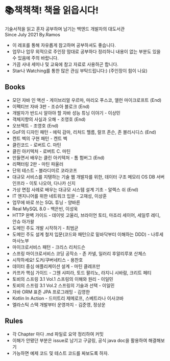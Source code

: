 # 📚책책책! 책을 읽읍시다!
기술서적을 읽고 혼자 공부하며 남기는 백엔드 개발자의 대도서관  
Since July 2021 By.Ramos

- 이 레포를 통해 자유롭게 참고하며 공부하셔도 좋습니다.
- 업무나 업무 외적으로 주인장 맘대로 공부하다 정리하니 내용이 없는 부분도 있을 수 있음에 주의 바랍니다.
- 가끔 사내 세미나 및 교육에 참고 자료로 사용하곤 합니다.
- Star나 Watching를 통한 많은 관심 부탁드립니다:) (주인장이 힘이 나요)

## Books

- 모던 자바 인 액션 - 게이브리얼 우르마, 마리오 푸스코, 앨런 마이크로프트 (End)
- 이펙티브 자바 3판 - 조슈아 블로크 (End)
- 개발자가 반드시 알아야 할 자바 성능 튜닝 이야기 - 이상민
- 객체지향의 사실과 오해 - 조영호 (End)
- 오브젝트 - 조영호 (End)
- GoF의 디자인 패턴 - 에릭 감마, 리처드 헬름, 랄프 존슨, 존 블리시디스 (End)
- 켄트 벡의 구현 패턴 - 켄트 벡
- 클린코드 - 로버트 C. 마틴
- 클린 아키텍처 - 로버트 C. 마틴
- 만들면서 배우는 클린 아키텍처 - 톰 험버그 (End)
- 리팩터링 2판 - 마틴 파울러
- 단위 테스트 - 블라디미르 코라코프
- 대규모 서비스를 지탱하는 기술 웹 개발자를 위한, 데이터 구조 메모리 OS DB 서버 인프라 - 이토 나오야, 다나카 신지
- 가상 면접 사례로 배우는 대규모 시스템 설계 기초 - 알렉스 쉬 (End)
- IT 엔지니어를 위한 네트워크 입문 - 고재성, 이상훈
- 업무에 바로 쓰는 SQL 튜닝 - 양바른
- Real MySQL 8.0 - 백은빈, 이성욱
- HTTP 완벽 가이드 - 데이빗 고울리, 브라이언 토티, 마조리 세이어, 세일루 레디, 안슈 아가왈
- 도메인 주도 개발 시작하기 - 최범균
- 도메인 주도 설계 철저 입문(코드와 패턴으로 밑바닥부터 이해하는 DDD) - 나루세 마사노부
- 마이크로서비스 패턴 - 크리스 리처드슨
- 스프링 마이크로서비스 코딩 공작소 - 존 카넬, 일러리 후알리루포 산체스
- 시작하세요! 도커/쿠버네티스 - 용찬호
- 데이터 중심 애플리케이션 설계 - 마틴 클레프만
- 카프카 핵심 가이드 - 그웬 샤피라, 토드 팔리노, 라지니 시바람, 크리트 페티
- 토비의 스프링 3.1 Vol.1 스프링의 이해와 원리 - 이일민
- 토비의 스프링 3.1 Vol.2 스프링의 기술과 선택 - 이일민
- 자바 ORM 표준 JPA 프로그래밍 - 김영한
- Kotlin In Action - 드미트리 제메로프, 스베트라나 이사코바
- 엘라스틱 스택 개발부터 운영까지 - 김준영, 정상운

## Rules

- 각 Chapter 마다 .md 파일로 요약 정리하여 커밋
- 이해가 안됐던 부분은 issue로 남기고 구글링, 공식 java doc을 활용하여 해결해보기
- 가능하면 예제 코드 및 테스트 코드를 짜보도록 하자.

